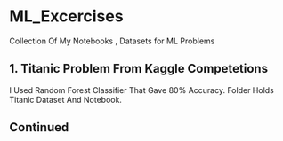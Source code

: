 # ML_Excercises
Collection Of My Notebooks , Datasets for ML Problems 
## 1. Titanic Problem From Kaggle Competetions
 I Used Random Forest Classifier That Gave 80% Accuracy. Folder Holds Titanic Dataset And Notebook.
 ## Continued
